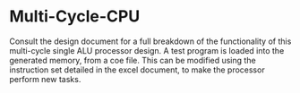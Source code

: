 Multi-Cycle-CPU
==============

Consult the design document for a full breakdown of the functionality of this multi-cycle single ALU processor design. A test program is loaded into the generated memory, from a coe file. This can be modified using the instruction set detailed in the excel document, to make the processor perform new tasks.
